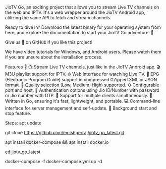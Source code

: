 JioTV Go, an exciting project that allows you to stream Live TV channels on the web and IPTV. It's a web wrapper around the JioTV Android app, utilizing the same API to fetch and stream channels.

Ready to dive in? Download the latest binary for your operating system from here, and explore the documentation to start your JioTV Go adventure! 🚀

Give us 🌟 on GitHub if you like this project!

We have video tutorials for Windows, and Android users. Please watch them if you are unsure about the installation process.

Features 🌟
📺 Stream Live TV channels, just like in the JioTV Android app.
🎬 M3U playlist support for IPTV.
🌐 Web interface for watching Live TV.
📅 EPG (Electronic Program Guide) support in compressed GZipped XML or JSON format.
🎥 Quality selection (Low, Medium, High) supported.
⚙️ Configurable port and host.
🔐 Authentication options using Jio ID/Number with password or Jio number with OTP.
👥 Support for multiple clients simultaneously.
🚀 Written in Go, ensuring it's fast, lightweight, and portable.
💻 Command-line interface for server management and self-update.
🔄 Background start and stop feature.


Steps:
apt update

git clone https://github.com/emishperraj/jiotv_go_latest.git

apt  install docker-compose &&  apt  install docker.io

cd jiotv_go_latest

docker-compose -f docker-compose.yml up -d
